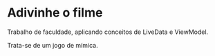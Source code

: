 # Adivinhe o filme

Trabalho de faculdade, aplicando conceitos de LiveData e ViewModel.

Trata-se de um jogo de mímica.
